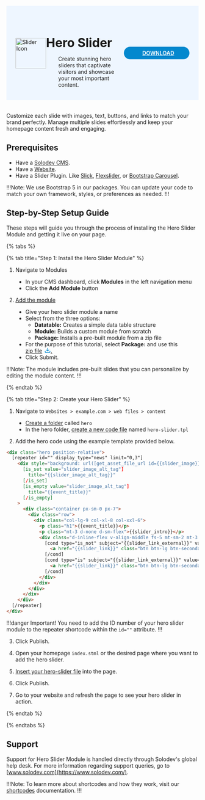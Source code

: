 #

<div style="display: flex; align-items: center; justify-content: space-between; padding: 2rem 1.5rem; margin-bottom: 2rem; background-color: #eef6ff;">
  <div style="display: flex; align-items: center; justify-content: start;">
    <img src="/static/images/logos/slider-module-icon.jpg" alt="Slider Icon" style="width: 80px;">
    <div>
      <h1 style="margin-left: 0; font-size: 2rem; margin-bottom: 0.25rem;">Hero Slider</h1>
      <p style="padding-left: 2rem; margin-bottom: 0;">Create stunning hero sliders that captivate visitors and showcase your most important content.</p>
    </div>
  </div>
  <a href="https://solodev-slider.s3.amazonaws.com/releases/slider-latest.zip" style="background-color: #0488ce; color: #fff; padding: .5rem 2.5rem; border-radius: 20px; font-weight: 600; display: inline-flex;"><span style="padding-right: .5rem; display: inline-flex; align-items: center;"><svg xmlns="http://www.w3.org/2000/svg" viewBox="0 0 16 16" width="20" height="20" fill="#fff"><path d="M2.75 14A1.75 1.75 0 0 1 1 12.25v-2.5a.75.75 0 0 1 1.5 0v2.5c0 .138.112.25.25.25h10.5a.25.25 0 0 0 .25-.25v-2.5a.75.75 0 0 1 1.5 0v2.5A1.75 1.75 0 0 1 13.25 14Z"></path><path d="M7.25 7.689V2a.75.75 0 0 1 1.5 0v5.689l1.97-1.969a.749.749 0 1 1 1.06 1.06l-3.25 3.25a.749.749 0 0 1-1.06 0L4.22 6.78a.749.749 0 1 1 1.06-1.06l1.97 1.969Z"></path></svg></span>DOWNLOAD</a>
</div>

Customize each slide with images, text, buttons, and links to match your brand perfectly. Manage multiple slides effortlessly and keep your homepage content fresh and engaging.

## Prerequisites

- Have a [Solodev CMS](/quickstart).
- Have a [Website](/workspace/websites/add-website/).
- Have a Slider Plugin. Like [Slick](https://kenwheeler.github.io/slick/), [Flexslider](https://woocommerce.com/flexslider/), or [Bootstrap Carousel](https://getbootstrap.com/docs/4.0/components/carousel/).

!!!Note: 
We use Bootstrap 5 in our packages. You can update your code to match your own framework, styles, or preferences as needed.
!!!

## Step-by-Step Setup Guide

These steps will guide you through the process of installing the Hero Slider Module and getting it live on your page.

{% tabs %}

{% tab title="Step 1: Install the Hero Slider Module" %}

1. Navigate to Modules
<ul style="padding-left: 50px;">
  <li>In your CMS dashboard, click <strong>Modules</strong> in the left navigation menu</li>
  <li>Click the <strong>Add Module</strong> button</li>
</ul>

2. [Add the module](/workspace/modules/add-module/)
<ul style="padding-left: 50px;">
  <li>Give your hero slider module a name</li>
  <li>Select from the three options:
    <ul>
      <li><strong>Datatable:</strong> Creates a simple data table structure</li>
      <li><strong>Module:</strong> Builds a custom module from scratch</li>
      <li><strong>Package:</strong> Installs a pre-built module from a zip file</li>
    </ul>
  </li>
  <li>For the purpose of this tutorial, select <strong>Package:</strong> and use this <a href="https://solodev-slider.s3.amazonaws.com/releases/slider-latest.zip" style="display: inline-flex; align-items: center;">zip file <svg xmlns="http://www.w3.org/2000/svg" viewBox="0 0 16 16" width="16" height="16" fill="#0488ce" style="margin-left: .4rem;"><path d="M2.75 14A1.75 1.75 0 0 1 1 12.25v-2.5a.75.75 0 0 1 1.5 0v2.5c0 .138.112.25.25.25h10.5a.25.25 0 0 0 .25-.25v-2.5a.75.75 0 0 1 1.5 0v2.5A1.75 1.75 0 0 1 13.25 14Z"></path><path d="M7.25 7.689V2a.75.75 0 0 1 1.5 0v5.689l1.97-1.969a.749.749 0 1 1 1.06 1.06l-3.25 3.25a.749.749 0 0 1-1.06 0L4.22 6.78a.749.749 0 1 1 1.06-1.06l1.97 1.969Z"></path></svg>.</a></li>
  <li>Click <span class="text-blue">Submit</span>.</li>
</ul>

!!!Note:
The module includes pre-built slides that you can personalize by editing the module content.
!!!

{% endtab %}

{% tab title="Step 2: Create your Hero Slider" %}

1. Navigate to `Websites > example.com > web files > content`
<ul style="padding-left: 50px;">
  <li><a href="/workspace/websites/folder/add-folder/">Create a folder</a> called <code>hero</code></li>
  <li>In the hero folder, <a href="/workspace/websites/folder/add-file/">create a new code file</a> named <code>hero-slider.tpl</code></li>
</ul>

2. Add the hero code using the example template provided below.

```html hero-slider.tpl
<div class="hero position-relative">
  [repeater id="" display_type="news" limit="0,3"]
    <div style="background: url([get_asset_file_url id={{slider_image}}]); background-repeat: no-repeat;" class="d-flex align-items-center" 
      [is_set value="slider_image_alt_tag"]
        title="{{slider_image_alt_tag}}"
      [/is_set]
      [is_empty value="slider_image_alt_tag"]
        title="{{event_title}}"
      [/is_empty]
    >
      <div class="container px-sm-0 px-7">
        <div class="row">
          <div class="col-lg-9 col-xl-8 col-xxl-6">
            <p class="h1">{{event_title}}</p>
            <p class="mt-3 d-none d-sm-flex">{{slider_intro}}</p>
            <div class="d-inline-flex v-align-middle fs-5 mt-sm-2 mt-3 flex-md-row flex-column">
              [cond type="is_not" subject="{{slider_link_external}}" value="0"] 
                <a href="{{slider_link}}" class="btn btn-lg btn-secondary d-flex align-items-center justify-content-center fw-semibold text-white" target="_blank" rel="noopener noreferrer"></span>{{slider_button_text}}</a>
              [/cond]
              [cond type="is" subject="{{slider_link_external}}" value="0"] 
                <a href="{{slider_link}}" class="btn btn-lg btn-secondary d-flex align-items-center justify-content-center fw-semibold text-white"></span>{{slider_button_text}}</a>
              [/cond]
            </div>
          </div>
        </div>
      </div>
    </div>
  [/repeater]
</div>
```

<!-- {{{event_title}}} -->

!!!danger Important!
You need to add the ID number of your hero slider module to the repeater shortcode within the `id=""` attribute.
!!!

3. Click <span class="text-blue">Publish</span>.

4. Open your homepage `index.stml` or the desired page where you want to add the hero slider.

5. [Insert your hero-slider file](/workspace/websites/page/#add-a-file-to-page) into the page.

6. Click <span class="text-blue">Publish</span>.

7. Go to your website and refresh the page to see your hero slider in action.

{% endtab %}

{% endtabs %}

## Support

Support for Hero Slider Module is handled directly through Solodev's global help desk. For more information regarding support queries, go to [www.solodev.com](https://www.solodev.com/).

!!!Note:
To learn more about shortcodes and how they work, visit our [shortcodes](/shortcodes) documentation.
!!!